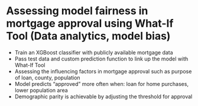 # Assessing model fairness in mortgage approval using What-If Tool (Data analytics, model bias)

-	Train an XGBoost classifier with publicly available mortgage data
-	Pass test data and custom prediction function to link up the model with What-If Tool
-	Assessing the influencing factors in mortgage approval such as purpose of loan, county, population
-	Model predicts “approved” more often when: loan for home purchases, lower population area
-	Demographic parity is achievable by adjusting the threshold for approval
